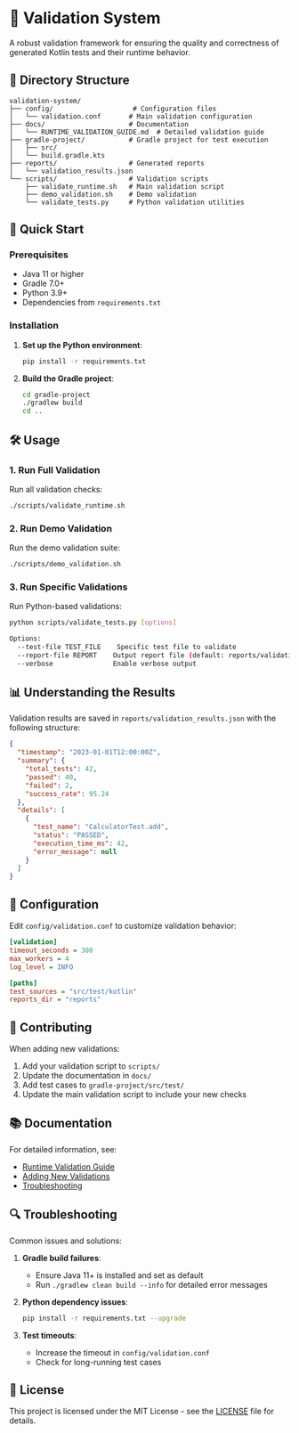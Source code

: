 # 🧪 Validation System

A robust validation framework for ensuring the quality and correctness of generated Kotlin tests and their runtime behavior.

## 📂 Directory Structure

```
validation-system/
├── config/                    # Configuration files
│   └── validation.conf       # Main validation configuration
├── docs/                     # Documentation
│   └── RUNTIME_VALIDATION_GUIDE.md  # Detailed validation guide
├── gradle-project/           # Gradle project for test execution
│   ├── src/
│   └── build.gradle.kts
├── reports/                  # Generated reports
│   └── validation_results.json
└── scripts/                  # Validation scripts
    ├── validate_runtime.sh   # Main validation script
    ├── demo_validation.sh    # Demo validation
    └── validate_tests.py     # Python validation utilities
```

## 🚀 Quick Start

### Prerequisites

- Java 11 or higher
- Gradle 7.0+
- Python 3.9+
- Dependencies from `requirements.txt`

### Installation

1. **Set up the Python environment**:
   ```bash
   pip install -r requirements.txt
   ```

2. **Build the Gradle project**:
   ```bash
   cd gradle-project
   ./gradlew build
   cd ..
   ```

## 🛠️ Usage

### 1. Run Full Validation

Run all validation checks:
```bash
./scripts/validate_runtime.sh
```

### 2. Run Demo Validation

Run the demo validation suite:
```bash
./scripts/demo_validation.sh
```

### 3. Run Specific Validations

Run Python-based validations:
```bash
python scripts/validate_tests.py [options]

Options:
  --test-file TEST_FILE    Specific test file to validate
  --report-file REPORT    Output report file (default: reports/validation_report.json)
  --verbose               Enable verbose output
```

## 📊 Understanding the Results

Validation results are saved in `reports/validation_results.json` with the following structure:

```json
{
  "timestamp": "2023-01-01T12:00:00Z",
  "summary": {
    "total_tests": 42,
    "passed": 40,
    "failed": 2,
    "success_rate": 95.24
  },
  "details": [
    {
      "test_name": "CalculatorTest.add",
      "status": "PASSED",
      "execution_time_ms": 42,
      "error_message": null
    }
  ]
}
```

## 🔧 Configuration

Edit `config/validation.conf` to customize validation behavior:

```ini
[validation]
timeout_seconds = 300
max_workers = 4
log_level = INFO

[paths]
test_sources = "src/test/kotlin"
reports_dir = "reports"
```

## 🤝 Contributing

When adding new validations:
1. Add your validation script to `scripts/`
2. Update the documentation in `docs/`
3. Add test cases to `gradle-project/src/test/`
4. Update the main validation script to include your new checks

## 📚 Documentation

For detailed information, see:
- [Runtime Validation Guide](docs/RUNTIME_VALIDATION_GUIDE.md)
- [Adding New Validations](docs/ADDING_VALIDATIONS.md)
- [Troubleshooting](docs/TROUBLESHOOTING.md)

## 🔍 Troubleshooting

Common issues and solutions:

1. **Gradle build failures**:
   - Ensure Java 11+ is installed and set as default
   - Run `./gradlew clean build --info` for detailed error messages

2. **Python dependency issues**:
   ```bash
   pip install -r requirements.txt --upgrade
   ```

3. **Test timeouts**:
   - Increase the timeout in `config/validation.conf`
   - Check for long-running test cases

## 📄 License

This project is licensed under the MIT License - see the [LICENSE](../LICENSE) file for details.
